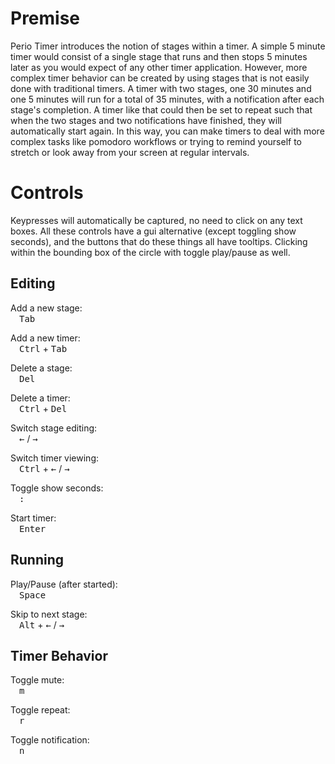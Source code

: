 # Premise
Perio Timer introduces the notion of stages within a timer. A simple 5 minute timer would consist of a single stage that runs and then stops 5 minutes later as you would expect of any other timer application. However, more complex timer behavior can be created by using stages that is not easily done with traditional timers. A timer with two stages, one 30 minutes and one 5 minutes will run for a total of 35 minutes, with a notification after each stage's completion. A timer like that could then be set to repeat such that when the two stages and two notifications have finished, they will automatically start again. In this way, you can make timers to deal with more complex tasks like pomodoro workflows or trying to remind yourself to stretch or look away from your screen at regular intervals.


# Controls
Keypresses will automatically be captured, no need to click on any text boxes. All these controls have a gui alternative (except toggling show seconds), and the buttons that do these things all have tooltips. Clicking within the bounding box of the circle with toggle play/pause as well.


## Editing    
Add a new stage:</br>
&emsp;<kbd>Tab</kbd>

Add a new timer:</br>
&emsp;<kbd>Ctrl</kbd> + <kbd>Tab</kbd>

Delete a stage:</br>
&emsp;<kbd>Del</kbd>

Delete a timer:</br>
&emsp;<kbd>Ctrl</kbd> + <kbd>Del</kbd>

Switch stage editing:</br>
&emsp;<kbd>&#8592;</kbd> / <kbd>&#8594;</kbd>

Switch timer viewing:</br>
&emsp;<kbd>Ctrl</kbd> + <kbd>&#8592;</kbd> / <kbd>&#8594;</kbd>

Toggle show seconds:</br>
&emsp;<kbd>:</kbd>

Start timer:</br>
&emsp;<kbd>Enter</kbd>


## Running
Play/Pause (after started):</br>
&emsp;<kbd>Space</kbd>

Skip to next stage:</br>
&emsp;<kbd>Alt</kbd> + <kbd>&#8592;</kbd> / <kbd>&#8594;</kbd>


## Timer Behavior
Toggle mute:</br>
&emsp;<kbd>m</kbd>

Toggle repeat:</br>
&emsp;<kbd>r</kbd>

Toggle notification:</br>
&emsp;<kbd>n</kbd>
